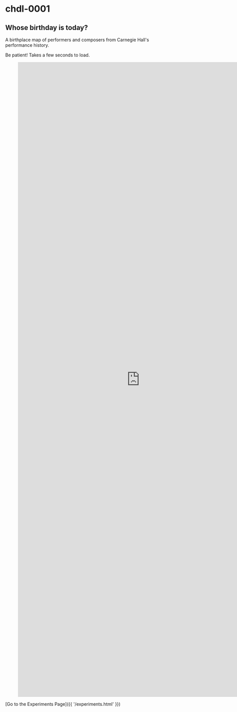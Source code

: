 # chdl-0001

## Whose birthday is today?

A birthplace map of performers and composers from Carnegie Hall's performance history. 

Be patient! Takes a few seconds to load.

<figure class="map_container">
  <iframe 
  style="width: 80vw; height: 50vh; border: none;" src="https://query.wikidata.org/embed.html#%23defaultView%3AMap%0ASELECT%20%3Fperson%20%3Fname%20%3FpersonImage%20%3FbirthPlaceLabel%20%3Flocation%20%3FphsLink%20%28YEAR%28%3Fdate%29%20as%20%3Fyear%29%0A%28IRI%28CONCAT%28%22http%3A%2F%2Fdata.carnegiehall.org%2Fnames%2F%22%2C%28STR%28%3FchAgent_id%29%29%29%29%20AS%20%3FchLOD%29%0AWHERE%0A%7B%0A%20%20%20%20BIND%28MONTH%28NOW%28%29%29%20AS%20%3FnowMonth%29%0A%20%20%20%20BIND%28DAY%28NOW%28%29%29%20AS%20%3FnowDay%29%0A%0A%20%20%20%20%3Fperson%20wdt%3AP569%20%3Fdate%20%3B%0A%20%20%20%20%20%20%20%20%20%20%20%20wdt%3AP19%20%3FbirthPlace%20%3B%0A%20%20%20%20%20%20%20%20%20%20%20%20wdt%3AP4104%20%3FchAgent_id%20%3B%0A%20%20%20%20%20%20%20%20%20%20%20%20rdfs%3Alabel%20%3Fname%20filter%20%28lang%28%3Fname%29%20%3D%20%22en%22%29.%0A%20%20%20%20%3FbirthPlace%20wdt%3AP625%20%3Flocation%20.%0A%20%20%20%20FILTER%20%28MONTH%28%3Fdate%29%20%3D%20%3FnowMonth%20%26%26%20DAY%28%3Fdate%29%20%3D%20%3FnowDay%29%0A%20%20%20%20OPTIONAL%20%7B%20%3Fperson%20wdt%3AP18%20%3FpersonImage%20%7D%0A%20%20%20%20BIND%28%0A%20%20%20%20%20%20IF%28xsd%3Ainteger%28%3FchAgent_id%29%20%3C%201000000%2C%20IRI%28CONCAT%28%22https%3A%2F%2Fwww.carnegiehall.org%2FAbout%2FHistory%2FPerformance-History-Search%3Fq%3D%26dex%3Dprod_PHS%26pf%3D%22%2C%20%28STR%28ENCODE_FOR_URI%28%3Fname%29%29%29%29%29%2C%0A%20%20%20%20%20%20%20%20%20%20%20%20%20IRI%28CONCAT%28%22https%3A%2F%2Fwww.carnegiehall.org%2FAbout%2FHistory%2FPerformance-History-Search%3Fq%3D%26dex%3Dprod_PHS%26cmp%3D%22%2C%20%28STR%28ENCODE_FOR_URI%28%3Fname%29%29%29%29%29%29%0A%20%20%20%20%20%20%20%20%20AS%20%3FphsLink%29%20.%0A%20%20%20%20SERVICE%20wikibase%3Alabel%20%7B%20bd%3AserviceParam%20wikibase%3Alanguage%20%22en%22.%20%7D%0A%0A%7D%0AORDER%20BY%20%3Fyear%0ALIMIT%20100" referrerpolicy="origin" sandbox="allow-scripts allow-same-origin allow-popups" >
  </iframe>
</figure>

[Go to the Experiments Page]({{ '/experiments.html' }})
